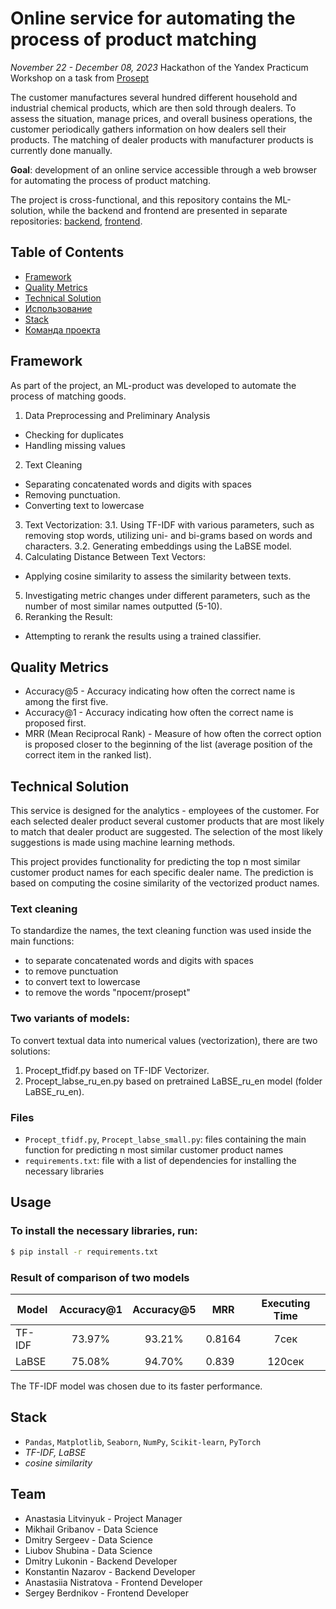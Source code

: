 # Online service for automating the process of product matching 

*November 22 - December 08, 2023*
Hackathon of the Yandex Practicum Workshop on a task from [Prosept](https://prosept.ru/)

The customer manufactures several hundred different household and industrial chemical products, which are then sold through dealers. To assess the situation, manage prices, and overall business operations, the customer periodically gathers information on how dealers sell their products. The matching of dealer products with manufacturer products is currently done manually.

**Goal**: development of an online service accessible through a web browser for automating the process of product matching.

The project is cross-functional, and this repository contains the ML-solution, while the backend and frontend are presented in separate repositories: [backend](https://github.com/K1N88/product-markup-backend), [frontend](https://github.com/sergasent/hackaton-pros).

## Table of Contents
- [Framework](#framework)
- [Quality Metrics](#quality-metrics)
- [Technical Solution](#technical-solution)
- [Использование](#использование)
- [Stack](#stack)
- [Команда проекта](#команда-проекта)

## Framework 
As part of the project, an ML-product was developed to automate the process of matching goods.
1. Data Preprocessing and Preliminary Analysis
- Checking for duplicates
- Handling missing values
2. Text Cleaning
- Separating concatenated words and digits with spaces
- Removing punctuation.
- Converting text to lowercase
3. Text Vectorization:
  3.1. Using TF-IDF with various parameters, such as removing stop words, utilizing uni- and bi-grams based on words and characters.
  3.2. Generating embeddings using the LaBSE model.
4. Calculating Distance Between Text Vectors:
- Applying cosine similarity to assess the similarity between texts.
5. Investigating metric changes under different parameters, such as the number of most similar names outputted (5-10).
6. Reranking the Result:
- Attempting to rerank the results using a trained classifier.

## Quality Metrics
- Accuracy@5 - Accuracy indicating how often the correct name is among the first five.
- Accuracy@1 - Accuracy indicating how often the correct name is proposed first.
- MRR (Mean Reciprocal Rank) - Measure of how often the correct option is proposed closer to the beginning of the list (average position of the correct item in the ranked list).

## Technical Solution
This service is designed for the analytics - employees of the customer. For each selected dealer product several customer products that are most likely to match that dealer product are suggested. The selection of the most likely suggestions is made using machine learning methods.

This project provides functionality for predicting the top n most similar customer product names for each specific dealer name. The prediction is based on computing the cosine similarity of the vectorized product names. 
### Text cleaning
To standardize the names, the text cleaning function was used inside the main functions:
- to separate concatenated words and digits with spaces
- to remove punctuation
- to convert text to lowercase
- to remove the words "просепт/prosept"
### Two variants of models:  
To convert textual data into numerical values (vectorization), there are two solutions: 
1. Procept_tfidf.py based on TF-IDF Vectorizer.
2. Procept_labse_ru_en.py based on pretrained LaBSE_ru_en model (folder LaBSE_ru_en).
### Files
- `Procept_tfidf.py`, `Procept_labse_small.py`: files containing the main function for predicting n most similar customer product names   
- `requirements.txt`: file with a list of dependencies for installing the necessary libraries
  
## Usage
### To install the necessary libraries, run:
```sh
$ pip install -r requirements.txt
```


### Result of comparison of two models

|Model|Accuracy@1|Accuracy@5|MRR|Executing Time|  
| --- | :---: | :---: | --- | :---: |
|TF-IDF|73.97%|93.21%|0.8164|7сек|
|LaBSE|75.08%| 94.70%|0.839|120сек|

The TF-IDF model was chosen due to its faster performance.

## Stack
- `Pandas`, `Matplotlib`, `Seaborn`, `NumPy`, `Scikit-learn`, `PyTorch`
-  *TF-IDF, LaBSE*
-  *cosine similarity*

## Team
- Anastasia Litvinyuk - Project Manager
- Mikhail Gribanov - Data Science
- Dmitry Sergeev - Data Science
- Liubov Shubina - Data Science
- Dmitry Lukonin - Backend Developer
- Konstantin Nazarov - Backend Developer
- Anastasiia Nistratova - Frontend Developer
- Sergey Berdnikov - Frontend Developer
